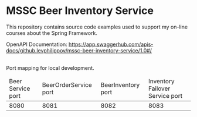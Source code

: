 # MSSC Beer Inventory Service

This repository contains source code examples used to support my on-line courses about the Spring Framework.

OpenAPI Documentation:
<a> https://app.swaggerhub.com/apis-docs/github.levphilippov/mssc-beer-inventory-service/1.0#/ </a>

<br>
Port mapping for local development.

<table>
    <thead>
            <td>Beer Service port</td>
            <td>BeerOrderService port</td>
            <td>BeerInventory port</td>
            <td>Inventory Failover Service port</td>
    </thead>
    <tbody>
        <tr>
            <td>8080</td>
            <td>8081</td>
            <td>8082</td>
            <td>8083</td>
        </tr>
    </tbody>
</table>
